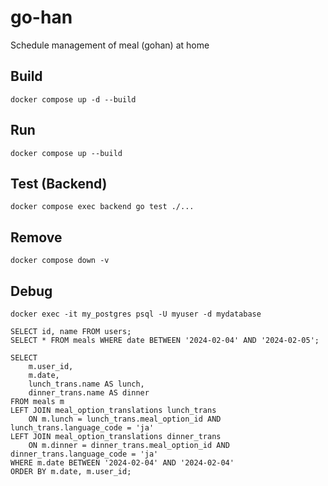 # go-han
Schedule management of meal (gohan) at home

## Build

```
docker compose up -d --build
```

## Run

```
docker compose up --build
```

## Test (Backend)

```
docker compose exec backend go test ./...
```

## Remove

```
docker compose down -v
```

## Debug

```
docker exec -it my_postgres psql -U myuser -d mydatabase
```

```
SELECT id, name FROM users;
SELECT * FROM meals WHERE date BETWEEN '2024-02-04' AND '2024-02-05';
```

```
SELECT 
    m.user_id, 
    m.date, 
    lunch_trans.name AS lunch, 
    dinner_trans.name AS dinner
FROM meals m
LEFT JOIN meal_option_translations lunch_trans 
    ON m.lunch = lunch_trans.meal_option_id AND lunch_trans.language_code = 'ja'
LEFT JOIN meal_option_translations dinner_trans 
    ON m.dinner = dinner_trans.meal_option_id AND dinner_trans.language_code = 'ja'
WHERE m.date BETWEEN '2024-02-04' AND '2024-02-04'
ORDER BY m.date, m.user_id;
```



